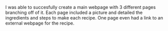 I was able to succesfully create a main webpage with 3 different pages branching off of it. Each page included a picture and detailed the ingredients and steps to make each recipe. One page even had a link to an external webpage for the recipe.